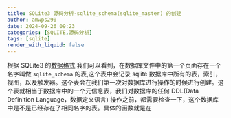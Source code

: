 ```yaml
---
title: SQLite3 源码分析-sqlite_schema(sqlite_master) 的创建
author: amwps290
date: 2024-09-26 09:23
categories: [SQLITE,源码分析]
tags: [sqlite]
render_with_liquid: false
---
```



根据 SQLite3 的[数据格式](https://www.sqlite.org/fileformat.html#b_tree_pages) 我们可以看到，在数据库文件中的第一个页面存在一个名字叫做 `sqlite_schema` 的表,这个表中会记录 sqlite 数据库中所有的表，索引，视图，以及触发器。这个表会在我们第一次对数据库进行操作的时候进行创建。这个表就相当于数据库中的一个元信息表，我们对数据库的任何 DDL(Data Definition Language，数据定义语言) 操作之前，都需要检查一下，这个数据库中是不是已经存在了相同名字的表。具体的函数就是在 
